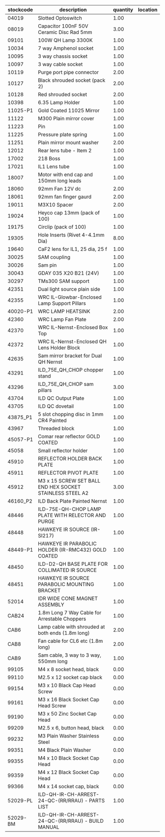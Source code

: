 |stockcode|description|quantity|location|
|---------|-----------|--------|--------|
|04019|Slotted Optoswitch|1.00||
|08019|Capacitor 100nF 50V Ceramic Disc Rad 5mm|3.00||
|09101|100W QH Lamp 3300K|1.00||
|10034|7 way Amphenol socket|1.00||
|10095|3 way chassis socket|1.00||
|10097|3 way cable socket|1.00||
|10119|Purge port pipe connector|2.00||
|10127|Black shrouded socket (pack 2)|2.00||
|10128|Red shrouded socket|2.00||
|10398|6.35 Lamp Holder|1.00||
|11025-P1|Gold Coated 11025 Mirror|1.00||
|11122|M300 Plain mirror cover|1.00||
|11223|Pin|1.00||
|11225|Pressure plate spring|1.00||
|11251|Plain mirror mount washer|2.00||
|12012|Rear lens tube - Item 2|1.00||
|17002|218 Boss|1.00||
|17021|IL1 Lens tube|1.00||
|18007|Motor with end cap and 150mm long leads|1.00||
|18060|92mm Fan 12V dc|2.00||
|18061|92mm fan finger gaurd|2.00||
|19011|M3X10 Spacer|2.00||
|19024|Heyco cap 13mm (pack of 100)|1.00||
|19175|Circlip (pack of 100)|1.00||
|19305|Hole Inserts (Rivet 4-4.1mm Dia)|8.00||
|19640|CaF2 lens for IL1, 25 dia, 25 f|1.00||
|30025|SAM coupling|1.00||
|30026|Sam pin|1.00||
|30043|GDAY 035 X20 B21 (24V)|1.00||
|30297|TMs300 SAM support|1.00||
|42351|Dual light source plain side|1.00||
|42355|WRC IL-Glowbar-Enclosed Lamp Support Pillars|1.00||
|40020-P1|WRC LAMP HEATSINK|2.00||
|42360|WRC Lamp Fan Plate|2.00||
|42370|WRC IL-Nernst-Enclosed Box Top|1.00||
|42372|WRC IL-Nernst-Enclosed QH Lens Holder Block|1.00||
|42635|Sam mirror bracket for Dual QH Nernst|1.00||
|43291|ILD_75E_QH_CHOP chopper stand|1.00||
|43296|ILD_75E_QH_CHOP sam pillars|3.00||
|43704|ILD QC Output Plate|1.00||
|43705|ILD QC dovetail|1.00||
|43875_P1|5 slot chopping disc in 1mm CR4 Painted|1.00||
|43967|Threaded block|1.00||
|45057-P1|Comar rear reflector GOLD COATED|1.00||
|45058|Small reflector holder|1.00||
|45910|REFLECTOR HOLDER BACK PLATE|1.00||
|45911|REFLECTOR PIVOT PLATE|1.00||
|45912|M3 x 15 SCREW SET BALL END HEX SOCKET STAINLESS STEEL A2|3.00||
|46160_P2|ILD Back Plate Painted Nernst|1.00||
|48446|ILD-75E-QH-CHOP  LAMP PLATE WITH RELECTOR AND PURGE|1.00||
|48448|HAWKEYE IR SOURCE (IR-SI217)|1.00||
|48449-P1|HAWKEYE IR PARABOLIC HOLDER (IR-RMC432) GOLD COATED|1.00||
|48450|ILD-D2-QH BASE PLATE FOR COLLIMATED IR SOURCE|1.00||
|48451|HAWKEYE IR SOURCE PARABOLIC MOUNTING BRACKET|1.00||
|52014|IDR WIDE CONE MAGNET ASSEMBLY|1.00||
|CAB24|1.8m Long 7 Way Cable for Arrestable Choppers|1.00||
|CAB6|Lamp cable with shrouded at both ends (1.8m long)|2.00||
|CAB8|Fan cable for CL6 etc (1.8m long)|2.00||
|CAB9|Sam cable, 3 way to 3 way, 550mm long|1.00||
|99105|M4 x 8 socket head, black|0.00||
|99110|M2.5 x 12 socket cap black|0.00||
|99154|M3 x 10 Black Cap Head Screw|0.00||
|99161|M3 x 16 Black Socket Cap Head Screw|0.00||
|99190|M3 x 50 Zinc Socket Cap Head|0.00||
|99209|M2.5 x 6, button head, black|0.00||
|99232|M3 Plain Washer Stainless Steel|0.00||
|99351|M4 Black Plain Washer|0.00||
|99355|M4 x 10 Black Socket Cap Head|0.00||
|99359|M4 x 12 Black Socket Cap Head|0.00||
|99366|M4 x 14 socket cap, black|0.00||
|52029-PL|ILD-QH-IR-CH-ARREST-24-QC-(RR/RRAU) - PARTS LIST|1.00||
|52029-BM|ILD-QH-IR-CH-ARREST-24-QC-(RR/RRAU) - BUILD MANUAL|1.00||
